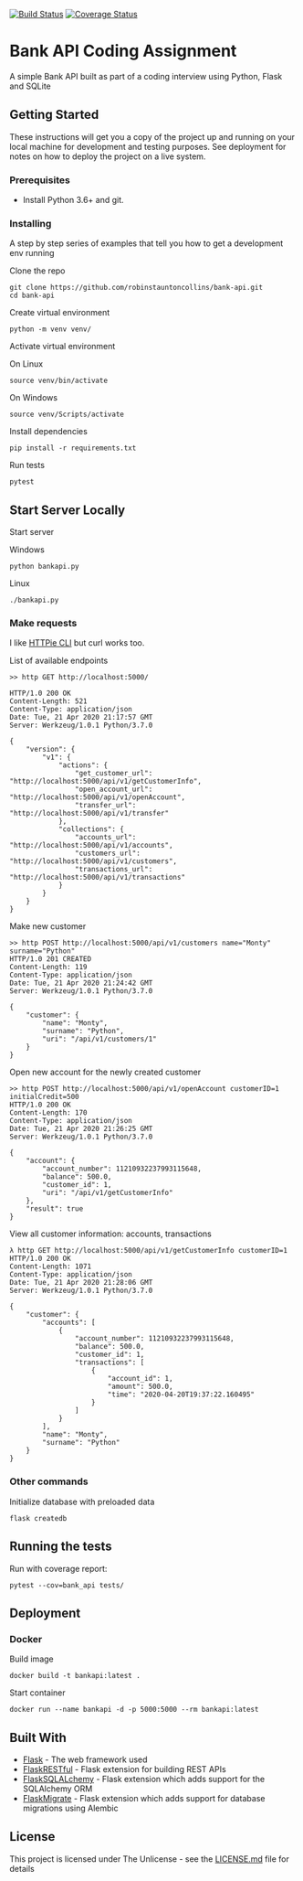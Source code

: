 [![Build Status](https://travis-ci.org/robinstauntoncollins/bank-api.svg?branch=master)](https://travis-ci.org/robinstauntoncollins/bank-api)
[![Coverage Status](https://coveralls.io/repos/github/robinstauntoncollins/bank-api/badge.svg?branch=master)](https://coveralls.io/github/robinstauntoncollins/bank-api?branch=master)

# Bank API Coding Assignment

A simple Bank API built as part of a coding interview using Python, Flask and SQLite

## Getting Started

These instructions will get you a copy of the project up and running on your local machine for development and testing purposes. See deployment for notes on how to deploy the project on a live system.

### Prerequisites

* Install Python 3.6+ and git.

### Installing

A step by step series of examples that tell you how to get a development env running

Clone the repo

```
git clone https://github.com/robinstauntoncollins/bank-api.git
cd bank-api
```

Create virtual environment

```
python -m venv venv/
```

Activate virtual environment

On Linux
```
source venv/bin/activate
```
On Windows

```
source venv/Scripts/activate
```

Install dependencies

```
pip install -r requirements.txt
```

Run tests

```
pytest
```

## Start Server Locally

Start server

Windows
```
python bankapi.py
```

Linux
```
./bankapi.py
```


### Make requests

I like [HTTPie CLI](https://httpie.org/) but curl works too.

List of available endpoints

```
>> http GET http://localhost:5000/

HTTP/1.0 200 OK
Content-Length: 521
Content-Type: application/json
Date: Tue, 21 Apr 2020 21:17:57 GMT
Server: Werkzeug/1.0.1 Python/3.7.0

{
    "version": {
        "v1": {
            "actions": {
                "get_customer_url": "http://localhost:5000/api/v1/getCustomerInfo",
                "open_account_url": "http://localhost:5000/api/v1/openAccount",
                "transfer_url": "http://localhost:5000/api/v1/transfer"
            },
            "collections": {
                "accounts_url": "http://localhost:5000/api/v1/accounts",
                "customers_url": "http://localhost:5000/api/v1/customers",
                "transactions_url": "http://localhost:5000/api/v1/transactions"
            }
        }
    }
}
```

Make new customer

```
>> http POST http://localhost:5000/api/v1/customers name="Monty" surname="Python"
HTTP/1.0 201 CREATED
Content-Length: 119
Content-Type: application/json
Date: Tue, 21 Apr 2020 21:24:42 GMT
Server: Werkzeug/1.0.1 Python/3.7.0

{
    "customer": {
        "name": "Monty",
        "surname": "Python",
        "uri": "/api/v1/customers/1"
    }
}
```

Open new account for the newly created customer

```
>> http POST http://localhost:5000/api/v1/openAccount customerID=1 initialCredit=500
HTTP/1.0 200 OK
Content-Length: 170
Content-Type: application/json
Date: Tue, 21 Apr 2020 21:26:25 GMT
Server: Werkzeug/1.0.1 Python/3.7.0

{
    "account": {
        "account_number": 11210932237993115648,
        "balance": 500.0,
        "customer_id": 1,
        "uri": "/api/v1/getCustomerInfo"
    },
    "result": true
}
```

View all customer information: accounts, transactions

```
λ http GET http://localhost:5000/api/v1/getCustomerInfo customerID=1
HTTP/1.0 200 OK
Content-Length: 1071
Content-Type: application/json
Date: Tue, 21 Apr 2020 21:28:06 GMT
Server: Werkzeug/1.0.1 Python/3.7.0

{
    "customer": {
        "accounts": [
            {
                "account_number": 11210932237993115648,
                "balance": 500.0,
                "customer_id": 1,
                "transactions": [
                    {
                        "account_id": 1,
                        "amount": 500.0,
                        "time": "2020-04-20T19:37:22.160495"
                    }
                ]
            }
        ],
        "name": "Monty",
        "surname": "Python"
    }
}
```

### Other commands

Initialize database with preloaded data

```
flask createdb
```

## Running the tests

Run with coverage report:

```
pytest --cov=bank_api tests/
```

## Deployment

### Docker

Build image

```
docker build -t bankapi:latest .
```

Start container

```
docker run --name bankapi -d -p 5000:5000 --rm bankapi:latest
```

## Built With

* [Flask](https://flask.palletsprojects.com) - The web framework used
* [FlaskRESTful](https://flask-restful.readthedocs.io/) - Flask extension for building REST APIs
* [FlaskSQLALchemy](https://flask-sqlalchemy.palletsprojects.com) - Flask extension which adds support for the SQLAlchemy ORM
* [FlaskMigrate](https://github.com/miguelgrinberg/Flask-Migrate) - Flask extension which adds support for database migrations using Alembic

## License

This project is licensed under The Unlicense - see the [LICENSE.md](LICENSE.md) file for details


